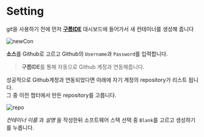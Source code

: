 # Setting

git을 사용하기 전에 먼저 [**구름IDE**](https://ide.goorm.io/) 대시보드에 들어가서 새 컨테이너를 생성해 줍니다

![newCon]()

**소스**를 Github로 고르고 Github의 `Username`과 `Password`를 입력합니다.  
>**구름IDE**를 통해 자동으로 Github 계정과 연동해줍니다.  

성공적으로 Github계정과 연동되었다면 아래에 자기 계정의 repository가 리스트 됩니다.  
그 중 이전 챕터에서 만든 repository를 고릅니다.

![repo]()


_컨테이너 이름_ 과 _설명_ 을 작성한뒤 소프트웨어 스택 선택 중 `Blank`를 고르고 생성하기를 누릅니다.